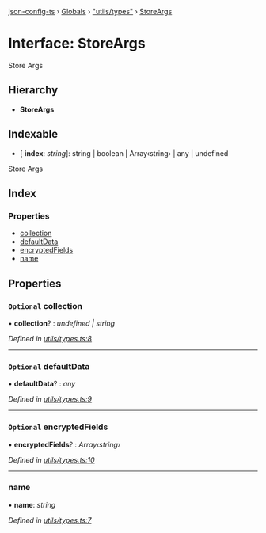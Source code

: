 [json-config-ts](../README.md) › [Globals](../globals.md) › ["utils/types"](../modules/_utils_types_.md) › [StoreArgs](_utils_types_.storeargs.md)

# Interface: StoreArgs

Store Args

## Hierarchy

* **StoreArgs**

## Indexable

* \[ **index**: *string*\]: string | boolean | Array‹string› | any | undefined

Store Args

## Index

### Properties

* [collection](_utils_types_.storeargs.md#optional-collection)
* [defaultData](_utils_types_.storeargs.md#optional-defaultdata)
* [encryptedFields](_utils_types_.storeargs.md#optional-encryptedfields)
* [name](_utils_types_.storeargs.md#name)

## Properties

### `Optional` collection

• **collection**? : *undefined | string*

*Defined in [utils/types.ts:8](https://github.com/edmundpf/json-config-ts/blob/e425dc3/src/utils/types.ts#L8)*

___

### `Optional` defaultData

• **defaultData**? : *any*

*Defined in [utils/types.ts:9](https://github.com/edmundpf/json-config-ts/blob/e425dc3/src/utils/types.ts#L9)*

___

### `Optional` encryptedFields

• **encryptedFields**? : *Array‹string›*

*Defined in [utils/types.ts:10](https://github.com/edmundpf/json-config-ts/blob/e425dc3/src/utils/types.ts#L10)*

___

###  name

• **name**: *string*

*Defined in [utils/types.ts:7](https://github.com/edmundpf/json-config-ts/blob/e425dc3/src/utils/types.ts#L7)*
